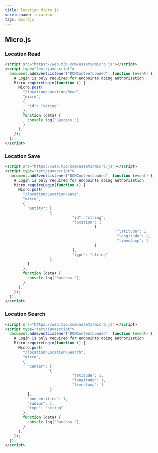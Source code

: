 ```yaml
---
title: location Micro.js
servicename: location
tags: microjs
---
```


## Micro.js


### Location Read
<!-- We use the request body description here as endpoint descriptions are not
being lifted correctly from the proto by the openapi spec generator -->

```html
<script src="https://web.m3o.com/assets/micro.js"></script>
<script type="text/javascript">
  document.addEventListener("DOMContentLoaded", function (event) {
    # Login is only required for endpoints doing authorization
    Micro.requireLogin(function () {
      Micro.post(
        "/location/Location/Read",
        "micro",
        {
          "id": "string"
        },
        function (data) {
          console.log("Success.");
        }
      );
    });
  });
</script>
```


### Location Save
<!-- We use the request body description here as endpoint descriptions are not
being lifted correctly from the proto by the openapi spec generator -->

```html
<script src="https://web.m3o.com/assets/micro.js"></script>
<script type="text/javascript">
  document.addEventListener("DOMContentLoaded", function (event) {
    # Login is only required for endpoints doing authorization
    Micro.requireLogin(function () {
      Micro.post(
        "/location/Location/Save",
        "micro",
        {
          "entity": [
                    {
                              "id": "string",
                              "location": [
                                        {
                                                  "latitude": 1,
                                                  "longitude": 1,
                                                  "timestamp": 1
                                        }
                              ],
                              "type": "string"
                    }
          ]
        },
        function (data) {
          console.log("Success.");
        }
      );
    });
  });
</script>
```


### Location Search
<!-- We use the request body description here as endpoint descriptions are not
being lifted correctly from the proto by the openapi spec generator -->

```html
<script src="https://web.m3o.com/assets/micro.js"></script>
<script type="text/javascript">
  document.addEventListener("DOMContentLoaded", function (event) {
    # Login is only required for endpoints doing authorization
    Micro.requireLogin(function () {
      Micro.post(
        "/location/Location/Search",
        "micro",
        {
          "center": [
                    {
                              "latitude": 1,
                              "longitude": 1,
                              "timestamp": 1
                    }
          ],
          "num_entities": 1,
          "radius": 1,
          "type": "string"
        },
        function (data) {
          console.log("Success.");
        }
      );
    });
  });
</script>
```



